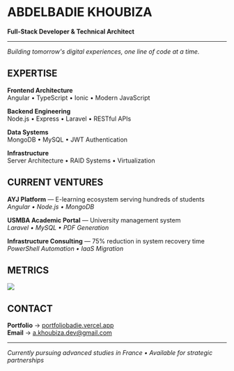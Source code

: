 # ABDELBADIE KHOUBIZA
**Full-Stack Developer & Technical Architect**

---

*Building tomorrow's digital experiences, one line of code at a time.*

## EXPERTISE

**Frontend Architecture**  
Angular • TypeScript • Ionic • Modern JavaScript

**Backend Engineering**  
Node.js • Express • Laravel • RESTful APIs

**Data Systems**  
MongoDB • MySQL • JWT Authentication

**Infrastructure**  
Server Architecture • RAID Systems • Virtualization

## CURRENT VENTURES

**AYJ Platform** — E-learning ecosystem serving hundreds of students  
*Angular • Node.js • MongoDB*

**USMBA Academic Portal** — University management system  
*Laravel • MySQL • PDF Generation*

**Infrastructure Consulting** — 75% reduction in system recovery time  
*PowerShell Automation • IaaS Migration*

## METRICS

![](https://github-readme-stats.vercel.app/api?username=Badie005&show_icons=true&theme=dark&hide_border=true&bg_color=0d1117)

## CONTACT

**Portfolio** → [portfoliobadie.vercel.app](https://portfoliobadie.vercel.app)  
**Email** → a.khoubiza.dev@gmail.com

---

*Currently pursuing advanced studies in France • Available for strategic partnerships*
